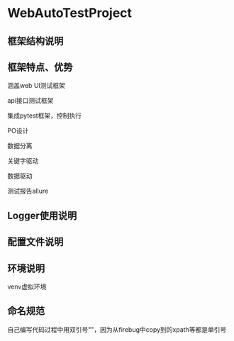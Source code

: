 # WebAutoTestProject

## 框架结构说明



## 框架特点、优势

涵盖web UI测试框架

api接口测试框架

集成pytest框架，控制执行

PO设计

数据分离

关键字驱动

数据驱动

测试报告allure

## Logger使用说明





## 配置文件说明



## 环境说明



venv虚拟环境

## 命名规范

自己编写代码过程中用双引号""，因为从firebug中copy到的xpath等都是单引号

